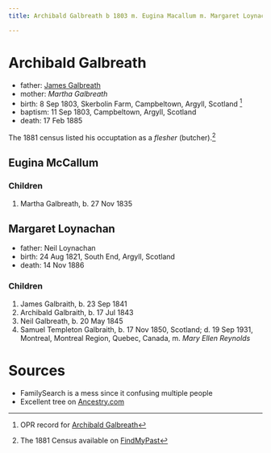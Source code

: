 ```yaml
---
title: Archibald Galbreath b 1803 m. Eugina Macallum m. Margaret Loynachan

---
```

# Archibald Galbreath

- father: [James Galbreath](galbreath-james-abt-1775.md)
- mother: *Martha Galbreath*
- birth: 8 Sep 1803, Skerbolin Farm, Campbeltown, Argyll, Scotland [^birth]
- baptism: 11 Sep 1803, Campbeltown, Argyll, Scotland
- death: 17 Feb 1885

The 1881 census listed his occuptation as a _flesher_ (butcher).[^census1881]

## Eugina McCallum

### Children

1. Martha Galbreath, b. 27 Nov 1835

## Margaret Loynachan

- father: Neil Loynachan
- birth: 24 Aug 1821, South End, Argyll, Scotland
- death: 14 Nov 1886

### Children

1. James Galbraith, b. 23 Sep 1841
2. Archibald Galbraith, b. 17 Jul 1843
3. Neil Galbreath, b. 20 May 1845
4. Samuel Templeton Galbraith, b. 17 Nov 1850, Scotland; d. 19 Sep 1931, Montreal, Montreal Region, Quebec, Canada, m. *Mary Ellen Reynolds*

# Sources

- FamilySearch is a mess since it confusing multiple people
- Excellent tree on [Ancestry.com](https://www.ancestry.com/family-tree/person/tree/5282753/person/130071167317/facts)

[^birth]: OPR record for [Archibald Galbreath](/sources/opr-campbeltown-births.md#1803-09-11-archibald-galbreath)

[^census1881]: The 1881 Census available on [FindMyPast](https://www.findmypast.com/transcript?id=GBC%2F1881%2F0029345186)
